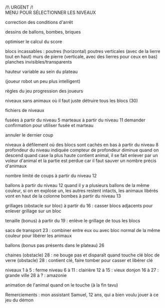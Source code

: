 /!\ URGENT /!\
MENU POUR SÉLECTIONNER LES NIVEAUX


correction des conditions d'arrêt

dessins de ballons, bombes, briques

optimiser le calcul du score

blocs incassables : poutres (horizontal)
		    poutres verticales (avec de la lierre tout en haut)
	            murs de pierre (verticale, avec des lierres pour ceux en bas)
		    planches
		    invisibles/transparents

hauteur variable au sein du plateau

(joueur robot un peu plus intelligent)

règles du jeu
progression des joueurs

niveaux sans animaux où il faut juste détruire tous les blocs (30)

fichiers de niveaux

fusées à partir du niveau 5
marteaux à partir du niveau 11
demander confirmation pour utiliser fusée et marteau

annuler le dernier coup

niveaux à défilement où des blocs sont cachés en bas
à partir du niveau 8
profondeur du niveau indiquée
compteur de profondeur diminue quand on descend
quand case la plus haute contient animal, il se fait enlever par un voleur d'animal et la partie est perdue car il faut sauver un nombre précis d'animaux

nombre limité de coups à partir du niveau 12

ballons à partir du niveau 12
quand il y a plusieurs ballons de la même couleur, si on en explose un, les autres restent intacts, les animaux libérés vont en haut de la colonne
bombes à partir du niveau 13

grillages (obstacle sur bloc) à partir du 16 : casser blocs adjacents pour enlever grillage sur un bloc

tenaille (bonus) à partir du 19 : enlève le grillage de tous les blocs

sacs de transport 23 : combiner entre eux ou avec bloc normal de la même couleur pour libérer les animaux

ballons (bonus pas présents dans le plateau) 26

chaines (obstacle) 28 : ne bouge pas et disparaît quand touche clé
bloc de verre (obstacle) 28 : contient clé, faire tomber pour casser et libérer clé

niveaux 1 à 5 : ferme
niveau 6 à 11 : clairière
12 à 15 : vieux donjon
16 à 27 : grande ville
28 à ? : amazonie

animation de l'animal quand on le touche (à la fin tavu)


Remerciements :
mon assistant Samuel, 12 ans, qui a bien voulu jouer à ce jeu du démon
